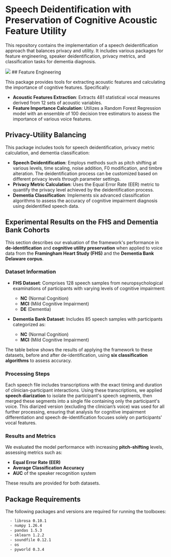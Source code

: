 # Speech Deidentification with Preservation of Cognitive Acoustic Feature Utility

This repository contains the implementation of a speech deidentification approach that balances privacy and utility. It includes various packages for feature engineering, speaker deidentification, privacy metrics, and classification tasks for dementia diagnosis.

<image src = "https://github.com/me-ahangaran/Speech_Privacy_Utility/blob/main/Flowchart.svg">
## Feature Engineering

This package provides tools for extracting acoustic features and calculating the importance of cognitive features. Specifically:

- **Acoustic Features Extraction**: Extracts 481 statistical vocal measures derived from 12 sets of acoustic variables.
- **Feature Importance Calculation**: Utilizes a Random Forest Regression model with an ensemble of 100 decision tree estimators to assess the importance of various voice features.

## Privacy-Utility Balancing

This package includes tools for speech deidentification, privacy metric calculation, and dementia classification:

- **Speech Deidentification**: Employs methods such as pitch shifting at various levels, time scaling, noise addition, F0 modification, and timbre alteration. The deidentification process can be customized based on different privacy levels through parameter settings.
- **Privacy Metric Calculation**: Uses the Equal Error Rate (EER) metric to quantify the privacy level achieved by the deidentification process.
- **Dementia Classification**: Implements six advanced classification algorithms to assess the accuracy of cognitive impairment diagnosis using deidentified speech data.

## Experimental Results on the FHS and Dementia Bank Cohorts

This section describes our evaluation of the framework's performance in **de-identification** and **cognitive utility preservation** when applied to voice data from the **Framingham Heart Study (FHS)** and the **Dementia Bank Delaware corpus**.

### Dataset Information

- **FHS Dataset**: Comprises 128 speech samples from neuropsychological examinations of participants with varying levels of cognitive impairment:
  - **NC** (Normal Cognition)
  - **MCI** (Mild Cognitive Impairment)
  - **DE** (Dementia)
  
- **Dementia Bank Dataset**: Includes 85 speech samples with participants categorized as:
  - **NC** (Normal Cognition)
  - **MCI** (Mild Cognitive Impairment)

The table below shows the results of applying the framework to these datasets, before and after de-identification, using **six classification algorithms** to assess accuracy.

### Processing Steps

Each speech file includes transcriptions with the exact timing and duration of clinician-participant interactions. Using these transcriptions, we applied **speech diarization** to isolate the participant's speech segments, then merged these segments into a single file containing only the participant's voice. This diarized version (excluding the clinician’s voice) was used for all further processing, ensuring that analysis for cognitive impairment differentiation and speech de-identification focuses solely on participants' vocal features.

### Results and Metrics

We evaluated the model performance with increasing **pitch-shifting** levels, assessing metrics such as:
- **Equal Error Rate (EER)**
- **Average Classification Accuracy**
- **AUC** of the speaker recognition system

These results are provided for both datasets.


## Package Requirements

The following packages and versions are required for running the toolboxes:

```bash
  - librosa 0.10.1
  - numpy 1.26.4
  - pandas 1.5.3
  - sklearn 1.2.2
  - soundfile 0.12.1
  - os
  - pyworld 0.3.4
